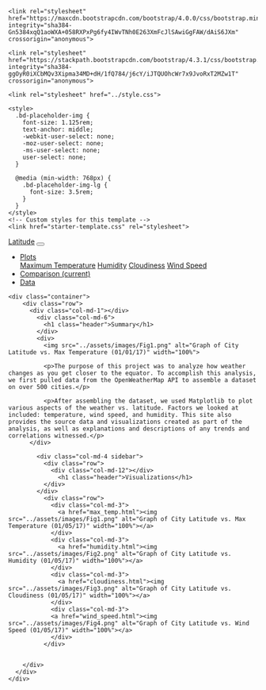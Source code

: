 <!DOCTYPE html>

<html lang="en">
<head>
    <meta charset='UTF-8'> 
    <title>Web Visualization Homework</title>

    <link rel="stylesheet" href="https://maxcdn.bootstrapcdn.com/bootstrap/4.0.0/css/bootstrap.min.css" integrity="sha384-Gn5384xqQ1aoWXA+058RXPxPg6fy4IWvTNh0E263XmFcJlSAwiGgFAW/dAiS6JXm" crossorigin="anonymous">

    <link rel="stylesheet" href="https://stackpath.bootstrapcdn.com/bootstrap/4.3.1/css/bootstrap.min.css" integrity="sha384-ggOyR0iXCbMQv3Xipma34MD+dH/1fQ784/j6cY/iJTQUOhcWr7x9JvoRxT2MZw1T" crossorigin="anonymous">

    <link rel="stylesheet" href="../style.css">

    <style>
      .bd-placeholder-img {
        font-size: 1.125rem;
        text-anchor: middle;
        -webkit-user-select: none;
        -moz-user-select: none;
        -ms-user-select: none;
        user-select: none;
      }

      @media (min-width: 768px) {
        .bd-placeholder-img-lg {
          font-size: 3.5rem;
        }
      }
    </style>
    <!-- Custom styles for this template -->
    <link href="starter-template.css" rel="stylesheet">
</head>

<nav class="navbar navbar-expand-lg navbar-light bg-light">
  <a class="navbar-brand" href="index.html">Latitude</a>
  <button class="navbar-toggler" type="button" data-toggle="collapse" data-target="#navbarSupportedContent" aria-controls="navbarSupportedContent" aria-expanded="false" aria-label="Toggle navigation">
    <span class="navbar-toggler-icon"></span>
  </button>

  <div class="collapse navbar-collapse" id="navbarSupportedContent">
    <ul class="navbar-nav mr-auto">
      <li class="nav-item dropdown">
        <a class="nav-link dropdown-toggle" href="#" id="navbarDropdown" role="button" data-toggle="dropdown" aria-haspopup="true" aria-expanded="false">
          Plots
        </a>
        <div class="dropdown-menu" aria-labelledby="dropdown01">
          <a class="dropdown-item" href="max_temp.html">Maximum Temperature</a>
          <a class="dropdown-item" href="humidity.html">Humidity</a>
          <a class="dropdown-item" href="cloudiness.html">Cloudiness</a>
          <a class="dropdown-item" href="wind_speed.html">Wind Speed</a>
        </div>
      </li>
      <li class="nav-item active">
        <a class="nav-link" href="comparison.html">Comparison <span class="sr-only">(current)</span></a>
      </li>
      <li class="nav-item">
        <a class="nav-link" href="data.html">Data</a>
      </li>
    </ul>
    
  </div>
</nav>

<body>

  <!-- <script src="https://code.jquery.com/jquery-3.5.1.slim.min.js" integrity="sha384-DfXdz2htPH0lsSSs5nCTpuj/zy4C+OGpamoFVy38MVBnE+IbbVYUew+OrCXaRkfj" crossorigin="anonymous"></script>
      <script>window.jQuery || document.write('<script src="../assets/js/vendor/jquery.slim.min.js"><\/script>')</script><script src="../assets/dist/js/bootstrap.bundle.min.js"></script> -->


    <div class="container">
        <div class="row">
          <div class="col-md-1"></div>
            <div class="col-md-6">
              <h1 class="header">Summary</h1>
            </div>
            <div>
              <img src="../assets/images/Fig1.png" alt="Graph of City Latitude vs. Max Temperature (01/01/17)" width="100%">

              <p>The purpose of this project was to analyze how weather changes as you get closer to the equator. To accomplish this analysis, we first pulled data from the OpenWeatherMap API to assemble a dataset on over 500 cities.</p>
                  
              <p>After assembling the dataset, we used Matplotlib to plot various aspects of the weather vs. latitude. Factors we looked at included: temperature, wind speed, and humidity. This site also provides the source data and visualizations created as part of the analysis, as well as explanations and descriptions of any trends and correlations witnessed.</p>
          </div>

            <div class="col-md-4 sidebar">
              <div class="row">
                <div class="col-md-12"></div>
                  <h1 class="header">Visualizations</h1>
              </div>
            </div>
              <div class="row">
                <div class="col-md-3">
                  <a href="max_temp.html"><img src="../assets/images/Fig1.png" alt="Graph of City Latitude vs. Max Temperature (01/05/17)" width="100%"></a>
                </div>
                <div class="col-md-3">
                  <a href="humidity.html"><img src="../assets/images/Fig2.png" alt="Graph of City Latitude vs. Humidity (01/05/17)" width="100%"></a>
                </div>
                <div class="col-md-3">
                  <a href="cloudiness.html"><img src="../assets/images/Fig3.png" alt="Graph of City Latitude vs. Cloudiness (01/05/17)" width="100%"></a>
                </div>
                <div class="col-md-3">
                <a href="wind_speed.html"><img src="../assets/images/Fig4.png" alt="Graph of City Latitude vs. Wind Speed (01/05/17)" width="100%"></a>
                </div>
              </div>

          
        </div>
      </div>
    </div>


<script src="https://code.jquery.com/jquery-3.2.1.slim.min.js" integrity="sha384-KJ3o2DKtIkvYIK3UENzmM7KCkRr/rE9/Qpg6aAZGJwFDMVNA/GpGFF93hXpG5KkN" crossorigin="anonymous"></script>
<script src="https://cdnjs.cloudflare.com/ajax/libs/popper.js/1.12.9/umd/popper.min.js" integrity="sha384-ApNbgh9B+Y1QKtv3Rn7W3mgPxhU9K/ScQsAP7hUibX39j7fakFPskvXusvfa0b4Q" crossorigin="anonymous"></script>
<script src="https://maxcdn.bootstrapcdn.com/bootstrap/4.0.0/js/bootstrap.min.js" integrity="sha384-JZR6Spejh4U02d8jOt6vLEHfe/JQGiRRSQQxSfFWpi1MquVdAyjUar5+76PVCmYl" crossorigin="anonymous"></script>
</body>



</html>

